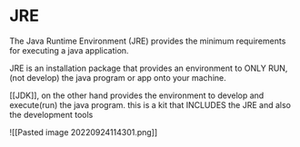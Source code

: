 # JRE

The Java Runtime Environment (JRE) provides the minimum requirements for executing a java application.

JRE is an installation package that provides an environment to ONLY RUN, (not develop) the java program or app onto your machine. 

[[JDK]], on the other hand provides the environment to develop and execute(run) the java program. this is a kit that INCLUDES the JRE and also the development tools

![[Pasted image 20220924114301.png]]